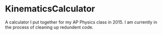 # KinematicsCalculator
A calculator I put together for my AP Physics class in 2015. I am currently in the process of cleaning up redundent code.
